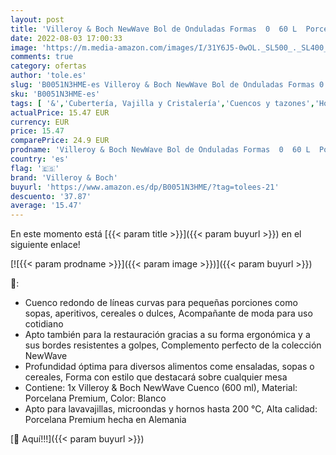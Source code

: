 ```yaml
---
layout: post
title: 'Villeroy & Boch NewWave Bol de Onduladas Formas  0  60 L  Porcelana  Blanco'
date: 2022-08-03 17:00:33
image: 'https://m.media-amazon.com/images/I/31Y6J5-0wOL._SL500_._SL400_.jpg'
comments: true
category: ofertas
author: 'tole.es'
slug: 'B0051N3HME-es Villeroy & Boch NewWave Bol de Onduladas Formas 0 60 L...'
sku: 'B0051N3HME-es'
tags: [ '&','Cubertería, Vajilla y Cristalería','Cuencos y tazones','Hogar y cocina','Piezas de vajilla','Tazones de consomé','Vajilla','boch','villeroy','villeroy & boch','🇪🇸', ]
actualPrice: 15.47 EUR
currency: EUR
price: 15.47
comparePrice: 24.9 EUR
prodname: 'Villeroy & Boch NewWave Bol de Onduladas Formas  0  60 L  Porcelana  Blanco'
country: 'es'
flag: '🇪🇸'
brand: 'Villeroy & Boch'
buyurl: 'https://www.amazon.es/dp/B0051N3HME/?tag=tolees-21'
descuento: '37.87'
average: '15.47'
---
```


En este momento está [{{< param title >}}]({{< param buyurl >}}) en el siguiente enlace!

[![{{< param prodname >}}]({{< param image >}})]({{< param buyurl >}})

🔎:

- Cuenco redondo de líneas curvas para pequeñas porciones como sopas, aperitivos, cereales o dulces, Acompañante de moda para uso cotidiano
- Apto también para la restauración gracias a su forma ergonómica y a sus bordes resistentes a golpes, Complemento perfecto de la colección NewWave
- Profundidad óptima para diversos alimentos come ensaladas, sopas o cereales, Forma con estilo que destacará sobre cualquier mesa
- Contiene: 1x Villeroy & Boch NewWave Cuenco (600 ml), Material: Porcelana Premium, Color: Blanco
- Apto para lavavajillas, microondas y hornos hasta 200 °C, Alta calidad: Porcelana Premium hecha en Alemania

[🛒 Aquí!!!]({{< param buyurl >}})
